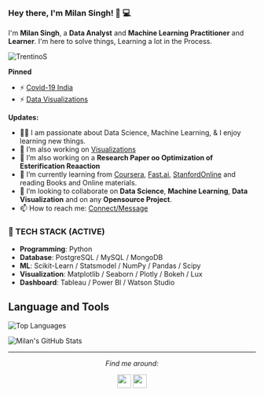 ### Hey there, I'm __Milan Singh__! 👋 :computer:

I'm **Milan Singh**, a **Data Analyst** and **Machine Learning** **Practitioner** and **Learner**. I'm here to solve things, Learning a lot in the Process.

<p align="left"> <img src="https://komarev.com/ghpvc/?username=TrentinoS" alt="TrentinoS" /> </p>

**Pinned**
- ⚡ [Covid-19 India](https://github.com/TrentinoS/Covid_India.git)
- ⚡ [Data Visualizations](https://github.com/TrentinoS/Visualization.git)

**Updates:**
- 👨‍💻 I am passionate about Data Science, Machine Learning, & I enjoy learning new things.
- 🔭 I’m also working on [Visualizations](https://github.com/TrentinoS/Visualization.git)
- 🔭 I’m also working on a **Research Paper oo Optimization of Esterification Reaaction**
- 🌱 I’m currently learning from [Coursera](https://www.coursera.org/), [Fast.ai](https://course.fast.ai/#), [StanfordOnline](https://online.stanford.edu/) and reading Books and Online materials.
- 👯 I’m looking to collaborate on **Data Science**, **Machine Learning**, **Data Visualization** and on any **Opensource Project**. 
- 📫 How to reach me: [Connect/Message](https://www.linkedin.com/in/milan-singh-932165a6/)


### 🚀 TECH STACK (ACTIVE) 

- <strong>Programming</strong>: Python 
- <strong>Database</strong>: PostgreSQL / MySQL / MongoDB 
- <strong>ML</strong>: Scikit-Learn / Statsmodel / NumPy / Pandas / Scipy
- <strong>Visualization</strong>: Matplotlib / Seaborn / Plotly / Bokeh / Lux
- <strong>Dashboard</strong>: Tableau / Power BI / Watson Studio



## **Language and Tools**

![Top Languages](https://github-readme-stats.vercel.app/api/top-langs/?username=TrentinoS&theme=tokyonight)

![Milan's GitHub Stats](https://github-readme-stats.vercel.app/api?username=TrentinoS&show_icons=true&theme=tokyonight)



<hr>
<p align="center">
  <i>Find me around:</i>

  <p align="center">
    <a href="https://www.linkedin.com/in/milan-singh-932165a6/" alt="Linkedin"><img width="28px" src="https://cdn.iconscout.com/icon/free/png-64/linkedin-1464529-1239440.png"></a>
    <a href="mailto:milansinghthakur024@gmail.com" alt="Contact me"><img width="28px" src="https://cdn.iconscout.com/icon/free/png-64/gmail-32-761667.png"></a>
    
  </p>

<!--
**TrentinoS/TrentinoS** is a ✨ _special_ ✨ repository because its `README.md` (this file) appears on your GitHub profile.

Here are some ideas to get you started:
- 🔭 I’m currently working as a Developer Internship at [**Information and Language Processing Research Lab**](https://ilprl.ku.edu.np/)
- 🔭 I’m currently working on ...
- 🌱 I’m currently learning ...
- 👯 I’m looking to collaborate on ...
- 🤔 I’m looking for help with ...
- 💬 Ask me about ...
- 📫 How to reach me: ...
- 😄 Pronouns: ...
- ⚡ Fun fact: ...
-->
